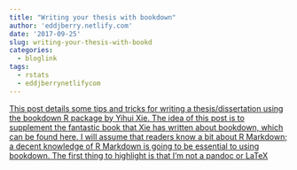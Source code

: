 ```yaml
---
title: "Writing your thesis with bookdown"
author: 'eddjberry.netlify.com'
date: '2017-09-25'
slug: writing-your-thesis-with-bookd
categories:
  - bloglink
tags:
  - rstats
  - eddjberrynetlifycom
---
```


[This post details some tips and tricks for writing a thesis/dissertation using the bookdown R package by Yihui Xie. The idea of this post is to supplement the fantastic book that Xie has written about bookdown, which can be found here. I will assume that readers know a bit about R Markdown; a decent knowledge of R Markdown is going to be essential to using bookdown. The first thing to highlight is that I’m not a pandoc or LaTeX<i class="fas fa-external-link-alt"></i>](https://eddjberry.netlify.com/post/writing-your-thesis-with-bookdown/)

